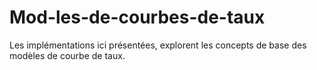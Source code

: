 # Mod-les-de-courbes-de-taux
Les implémentations ici présentées, explorent les concepts de base des modèles de courbe de taux. 
